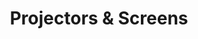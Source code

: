 ---
layout: device
permalink: '/products-services/endpoint-devices/projectors-screens/'
title: Projectors & Screens
draft: true
---